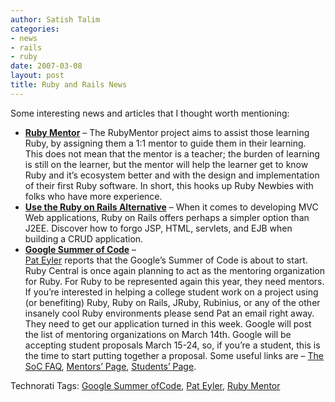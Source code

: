 ```yaml
---
author: Satish Talim
categories:
- news
- rails
- ruby
date: 2007-03-08
layout: post
title: Ruby and Rails News
---
```


Some interesting news and articles that I thought worth mentioning:<!--more-->

-   **[Ruby
    Mentor](http://rubymentor.rubyforge.org/wiki/wiki.pl?HomePage)** –
    The RubyMentor project aims to assist those learning Ruby, by
    assigning them a 1:1 mentor to guide them in their learning. This
    does not mean that the mentor is a teacher; the burden of learning
    is still on the learner, but the mentor will help the learner get to
    know Ruby and it’s ecosystem better and with the design and
    implementation of their first Ruby software. In short, this hooks up
    Ruby Newbies with folks who have more experience.
-   **[Use the Ruby on Rails
    Alternative](http://www.ftponline.com/channels/web/2007_03/dvohra/)**
    – When it comes to developing MVC Web applications, Ruby on Rails
    offers perhaps a simpler option than J2EE. Discover how to forgo
    JSP, HTML, servlets, and EJB when building a CRUD application.
-   **[Google Summer of Code]()** – [\
     Pat Eyler](mailto:pat.eyler@gmail.com) reports that the Google’s
    Summer of Code is about to start. Ruby Central is once again
    planning to act as the mentoring organization for Ruby. For Ruby to
    be represented again this year, they need mentors. If you’re
    interested in helping a college student work on a project using (or
    benefiting) Ruby, Ruby on Rails, JRuby, Rubinius, or any of the
    other insanely cool Ruby environments please send Pat an email right
    away. They need to get our application turned in this week. Google
    will post the list of mentoring organizations on March 14th. Google
    will be accepting student proposals March 15-24, so, if you’re a
    student, this is the time to start putting together a proposal. Some
    useful links are – [The SoC
    FAQ](http://code.google.com/support/bin/topic.py?topic=10442),
    [Mentors’
    Page](http://code.google.com/p/google-summer-of-code/wiki/AdviceforMentors),
    [Students’
    Page](http://code.google.com/p/google-summer-of-code/wiki/AdviceforStudents).

Technorati Tags: [Google Summer
ofCode](http://technorati.com/tag/Google+Summer+ofCode), [Pat
Eyler](http://technorati.com/tag/Pat+Eyler), [Ruby
Mentor](http://technorati.com/tag/Ruby+Mentor)
